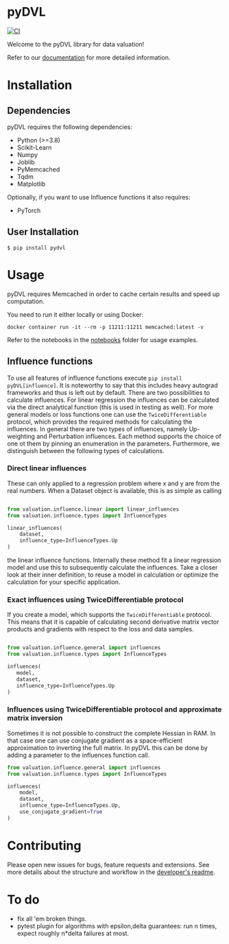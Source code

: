 # pyDVL

[![CI](https://github.com/appliedAI-Initiative/valuation/actions/workflows/tox.yaml/badge.svg)](https://github.com/appliedAI-Initiative/valuation/actions/workflows/tox.yaml) 


Welcome to the pyDVL library for data valuation!

Refer to our [documentation](https://appliedAI-Initiative.github.io/valuation) for more detailed information.

# Installation

## Dependencies

pyDVL requires the following dependencies:

- Python (>=3.8)
- Scikit-Learn
- Numpy
- Joblib
- PyMemcached
- Tqdm
- Matplotlib

Optionally, if you want to use Influence functions it also requires:

- PyTorch

## User Installation

```shell
$ pip install pydvl
```

# Usage

pyDVL requires Memcached in order to cache certain results and speed up computation.

You need to run it either locally or using Docker:

```shell
docker container run -it --rm -p 11211:11211 memcached:latest -v
```

Refer to the notebooks in the [notebooks](notebooks) folder for usage examples.

## Influence functions

To use all features of influence functions execute ```pip install pyDVL[influence]```. It is noteworthy to say that
this includes heavy autograd frameworks and thus is left out by default. There are two possibilities to 
calculate influences. For linear regression the influences can be calculated via the
direct analytical function (this is used in testing as well). For more general models or loss functions
one can use the ```TwiceDifferentiable``` protocol, which provides the required methods for calculating the influences.
In general there are two types of influences, namely Up-weighting and Perturbation influences. Each method supports 
the choice of one ot them by pinning an enumeration in the parameters. Furthermore, we distinguish between the following types of calculations.

### Direct linear influences

These can only applied to a regression problem where x and y are from the real numbers. When
a Dataset object is available, this is as simple as calling

```python

from valuation.influence.linear import linear_influences
from valuation.influence.types import InfluenceTypes

linear_influences(
    dataset, 
    influence_type=InfluenceTypes.Up
)
```

the linear influence functions. Internally these method fit a linear regression model and use this
to subsequently calculate the influences. Take a closer look at their inner definition, to reuse a model
in calculation or optimize the calculation for your specific application.

### Exact influences using TwiceDifferentiable protocol

If you create a model, which supports the ```TwiceDifferentiable``` protocol. This means that it is 
capable of calculating second derivative matrix vector products and gradients with respect to the
loss and data samples.

```python

from valuation.influence.general import influences
from valuation.influence.types import InfluenceTypes

influences(
   model,
   dataset,
   influence_type=InfluenceTypes.Up
)
```

### Influences using TwiceDifferentiable protocol and approximate matrix inversion

Sometimes it is not possible to construct the complete Hessian in RAM.
In that case one can use conjugate gradient as a space-efficient
approximation to inverting the full matrix. In pyDVL this can be done
by adding a parameter to the influences function call.

```python
from valuation.influence.general import influences
from valuation.influence.types import InfluenceTypes

influences(
    model,
    dataset,
    influence_type=InfluenceTypes.Up,
    use_conjugate_gradient=True
)
```

# Contributing

Please open new issues for bugs, feature requests and extensions. See more details about the structure and
workflow in the [developer's readme](README-dev.md).

# To do

* fix all 'em broken things.
* pytest plugin for algorithms with epsilon,delta guarantees:
  run n times, expect roughly n*delta failures at most.
